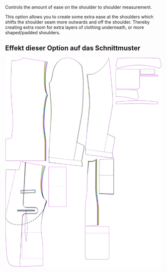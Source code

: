 
Controls the amount of ease on the shoulder to shoulder measurement.

This option allows you to create some extra ease at the shoulders which shifts the shoulder seam more outwards and off the shoulder. Thereby creating extra room for extra layers of clothing underneath, or more shaped/padded shoulders.


## Effekt dieser Option auf das Schnittmuster
![This image shows the effect of this option by superimposing several variants that have a different value for this option](jaeger_shoulderease_sample.svg "Effect of this option on the pattern")

